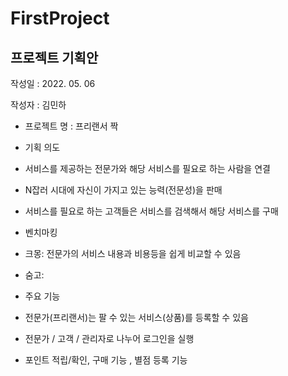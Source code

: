 # FirstProject

## 프로젝트 기획안
작성일 : 2022. 05. 06

작성자 : 김민하

- 프로젝트 명 : 프리랜서 짝
 
- 기획 의도 
- 	서비스를 제공하는 전문가와 해당 서비스를 필요로 하는 사람을 연결
- 	N잡러 시대에 자신이 가지고 있는 능력(전문성)을 판매
- 	서비스를 필요로 하는 고객들은 서비스를 검색해서 해당 서비스를 구매

- 벤치마킹 
- 	크몽: 전문가의 서비스 내용과 비용등을 쉽게 비교할 수 있음
- 	숨고:
  
- 주요 기능 
- 	전문가(프리랜서)는 팔 수 있는 서비스(상품)를 등록할 수 있음
- 	전문가 / 고객 / 관리자로 나누어 로그인을 실행
- 	포인트 적립/확인, 구매 기능 , 별점 등록 기능

